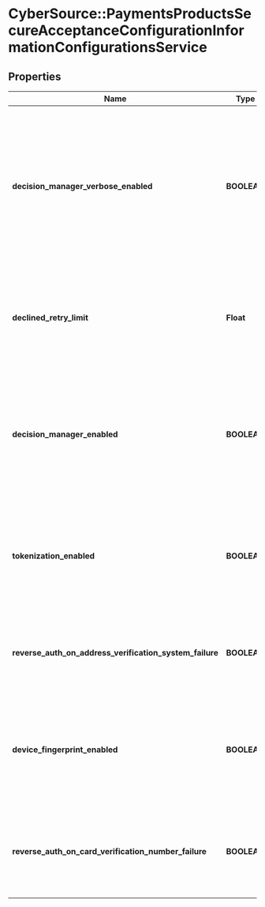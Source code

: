 # CyberSource::PaymentsProductsSecureAcceptanceConfigurationInformationConfigurationsService

## Properties
Name | Type | Description | Notes
------------ | ------------- | ------------- | -------------
**decision_manager_verbose_enabled** | **BOOLEAN** | Toggles whether verbose Decision Manager results should be present in the Secure Acceptance response. As this response passes through the browser, it is recommended to set this to \&quot;false\&quot; outside of debugging. | [optional] 
**declined_retry_limit** | **Float** | Defines the number of retries a payer is presented with on payment declines on Hosted Checkout. Valid values are between 0 and 5. | [optional] 
**decision_manager_enabled** | **BOOLEAN** | Toggles whether Decision Manager is enabled or not for Secure Acceptance transactions. Requires the transacting MID to be enabled and configured for Decicion Manager. | [optional] 
**tokenization_enabled** | **BOOLEAN** | Toggles whether Tokenization is enabled or not for Secure Acceptance transactions. Requires the transacting MID to be enabled and configured for Tokenization. | [optional] 
**reverse_auth_on_address_verification_system_failure** | **BOOLEAN** | Toggles whether or not an approved Authorization that fails AVS should be automatically reversed. | [optional] 
**device_fingerprint_enabled** | **BOOLEAN** | Toggles whether or not fraud Device Fingerprinting is enabled on the Hosted Checkout. This simplifies enablement for Decision Manager. | [optional] 
**reverse_auth_on_card_verification_number_failure** | **BOOLEAN** | Toggles whether or not an approved Authorization that fails CVN check that should be automatically reversed. | [optional] 


